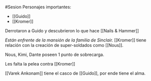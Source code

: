 #Sesion
Personajes importantes:

- [[Guido]]
- [[Kromer]]


Derrotaron a Guido y descubrieron lo que hace [[Nails & Hammer]]

_Están enfrente de la mansión de la familia de Sinclair._
[[Kromer]] tiene relación con la creación de super-soldados como [[Nous]].

Nous, Kimi, Dante poseen 1 punto de sobrecarga.

Les falta la pelea contra [[Kromer]]


[[Varek Ankonam]] tiene el casco de [[Guido]], por ende tiene el alma.

